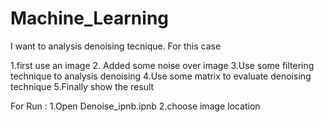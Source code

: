 # Machine_Learning


I want to analysis denoising tecnique. For this case 

1.first use an image 
2. Added some noise over image
3.Use some filtering technique to analysis denoising
4.Use some matrix to evaluate denoising technique
5.Finally show the result

For Run :
1.Open Denoise_ipnb.ipnb
2.choose image location
